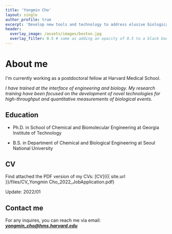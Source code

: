 ```yaml
---
title: 'Yongmin Cho'
layout: single
author_profile: true
excerpt: 'Develop new tools and technology to address elusive biological questions from a quantitative, systems-level perspective '
header:
  overlay_image: /assets/images/boston.jpg
  overlay_filter: 0.5 # same as adding an opacity of 0.5 to a black background
---
```


# About me

I'm currently working as a postdoctoral fellow at Harvard Medical School. 

*I have trained at the interface of engineering and biology. 
My research training have been focused on the development of novel technologies for high-throughput and quantitative measurements of biological events.*


## Education

- Ph.D. in School of Chemical and Biomolecular Engineering at Georgia Institute of Technology
 
- B.S. in Department of Chemical and Biological Engineering at Seoul National University


## CV

Find attached the PDF version of my CVs: [CV]({{ site.url }}/files/CV_Yongmin Cho_2022_JobApplication.pdf)  

Update: 2022/01

## Contact me

For any inquires, you can reach me via email: **_[yongmin_cho@hms.harvard.edu](mailto:yongmin_cho@hms.harvard.edu)_**
